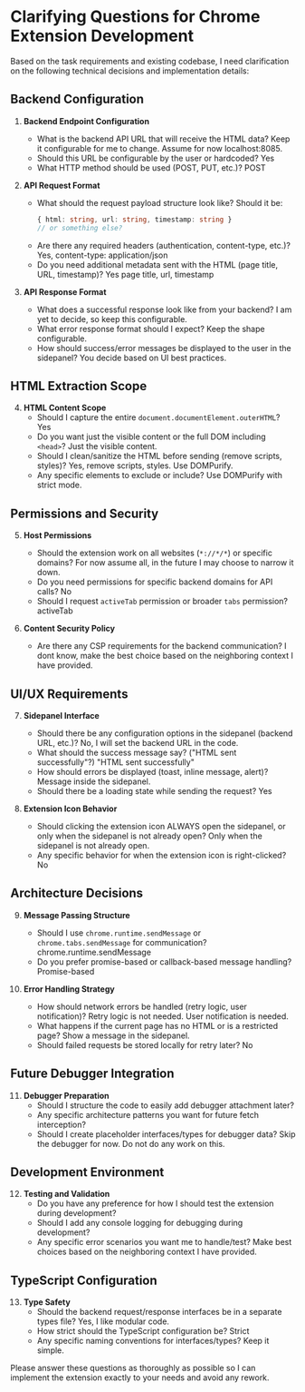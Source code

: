 # Clarifying Questions for Chrome Extension Development

Based on the task requirements and existing codebase, I need clarification on the following technical decisions and implementation details:

## Backend Configuration

1. **Backend Endpoint Configuration**
   - What is the backend API URL that will receive the HTML data?
   Keep it configurable for me to change. Assume for now localhost:8085.
   - Should this URL be configurable by the user or hardcoded?
   Yes
   - What HTTP method should be used (POST, PUT, etc.)?
   POST

2. **API Request Format**
   - What should the request payload structure look like? Should it be:
     ```typescript
     { html: string, url: string, timestamp: string } 
     // or something else?
     ```
   - Are there any required headers (authentication, content-type, etc.)?
   Yes, content-type: application/json
   - Do you need additional metadata sent with the HTML (page title, URL, timestamp)?
   Yes page title, url, timestamp

3. **API Response Format** 
   - What does a successful response look like from your backend?
   I am yet to decide, so keep this configurable. 
   - What error response format should I expect?
   Keep the shape configurable. 
   - How should success/error messages be displayed to the user in the sidepanel?
   You decide based on UI best practices. 

## HTML Extraction Scope

4. **HTML Content Scope**
   - Should I capture the entire `document.documentElement.outerHTML`?
   Yes
   - Do you want just the visible content or the full DOM including `<head>`?
   Just the visible content.
   - Should I clean/sanitize the HTML before sending (remove scripts, styles)?
   Yes, remove scripts, styles. Use DOMPurify.
   - Any specific elements to exclude or include?
   Use DOMPurify with strict mode. 

## Permissions and Security

5. **Host Permissions**
   - Should the extension work on all websites (`*://*/*`) or specific domains?
   For now assume all, in the future I may choose to narrow it down.
   - Do you need permissions for specific backend domains for API calls?
   No
   - Should I request `activeTab` permission or broader `tabs` permission?
   activeTab

6. **Content Security Policy**
   - Are there any CSP requirements for the backend communication?
    I dont know, make the best choice based on the neighboring context I have provided.

## UI/UX Requirements

7. **Sidepanel Interface**
   - Should there be any configuration options in the sidepanel (backend URL, etc.)?
    No, I will set the backend URL in the code. 
   - What should the success message say? ("HTML sent successfully"?)
   "HTML sent successfully"
   - How should errors be displayed (toast, inline message, alert)?
   Message inside the sidepanel. 
   - Should there be a loading state while sending the request?
   Yes

8. **Extension Icon Behavior**
   - Should clicking the extension icon ALWAYS open the sidepanel, or only when the sidepanel is not already open?
   Only when the sidepanel is not already open. 
   - Any specific behavior for when the extension icon is right-clicked?
   No

## Architecture Decisions

9. **Message Passing Structure**
   - Should I use `chrome.runtime.sendMessage` or `chrome.tabs.sendMessage` for communication?
   chrome.runtime.sendMessage
   - Do you prefer promise-based or callback-based message handling?
   Promise-based

10. **Error Handling Strategy**
    - How should network errors be handled (retry logic, user notification)?
    Retry logic is not needed. User notification is needed. 
    - What happens if the current page has no HTML or is a restricted page?
    Show a message in the sidepanel. 
    - Should failed requests be stored locally for retry later?
    No

## Future Debugger Integration

11. **Debugger Preparation**
    - Should I structure the code to easily add debugger attachment later?
    - Any specific architecture patterns you want for future fetch interception?
    - Should I create placeholder interfaces/types for debugger data?
    Skip the debugger for now. Do not do any work on this. 

## Development Environment

12. **Testing and Validation**
    - Do you have any preference for how I should test the extension during development?
    - Should I add any console logging for debugging during development?
    - Any specific error scenarios you want me to handle/test?
    Make best choices based on the neighboring context I have provided. 

## TypeScript Configuration

13. **Type Safety**
    - Should the backend request/response interfaces be in a separate types file?
    Yes, I like modular code.
    - How strict should the TypeScript configuration be?
    Strict
    - Any specific naming conventions for interfaces/types?
    Keep it simple. 

Please answer these questions as thoroughly as possible so I can implement the extension exactly to your needs and avoid any rework.